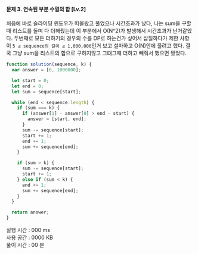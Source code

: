 #### 문제 3. 연속된 부분 수열의 합 [Lv.2]

처음에 바로 슬라이딩 윈도우가 떠올랐고 풀었으나 시간초과가 났다, 나는 sum을 구할 때 리스트를 돌며 다 더해줬는데 이 부분에서 O(N^2)가 발생해서 시간초과가 난거같았다.
두번째로 모든 더하기의 경우의 수를 DP로 하는건가 싶어서 삽질하다가 제한 사항이 `5 ≤ sequence의 길이 ≤ 1,000,000`인거 보고 설마하고 O(N)안에 풀려고 했다.
결국 그냥 sum을 리스트의 합으로 구하지않고 그떄그때 더하고 빼줘서 했으면 됐었다.

```javascript
function solution(sequence, k) {
  var answer = [0, 1000000];

  let start = 0;
  let end = 0;
  let sum = sequence[start];

  while (end < sequence.length) {
    if (sum === k) {
      if (answer[1] - answer[0] > end - start) {
        answer = [start, end];
      }
      sum -= sequence[start];
      start += 1;
      end += 1;
      sum += sequence[end];
    }

    if (sum > k) {
      sum -= sequence[start];
      start += 1;
    } else if (sum < k) {
      end += 1;
      sum += sequence[end];
    }
  }

  return answer;
}
```

실행 시간 : 000 ms    
사용 공간 : 0000 KB  
풀이 시간 : 00 분
